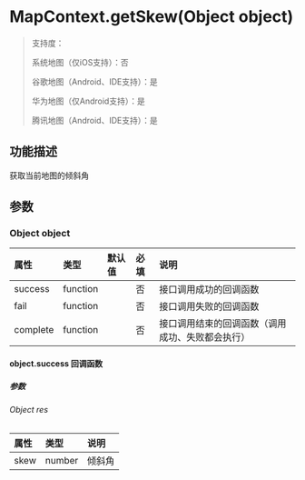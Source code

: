 # MapContext.getSkew(Object object)

>  支持度：
>
> 系统地图（仅iOS支持）：否
>
> 谷歌地图（Android、IDE支持）：是
>
> 华为地图（仅Android支持）：是
>
> 腾讯地图（Android、IDE支持）：是

## 功能描述

获取当前地图的倾斜角

## 参数

### Object object

| 属性     | 类型     | 默认值 | 必填 | 说明                                             |
| :------- | :------- | :----- | :--- | :----------------------------------------------- |
| success  | function |        | 否   | 接口调用成功的回调函数                           |
| fail     | function |        | 否   | 接口调用失败的回调函数                           |
| complete | function |        | 否   | 接口调用结束的回调函数（调用成功、失败都会执行） |

#### object.success 回调函数

##### 参数

###### Object res

| 属性 | 类型   | 说明   |
| :--- | :----- | :----- |
| skew | number | 倾斜角 |